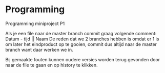 # Programming
Programming miniproject P1

Als je een file naar de master branch commit graag volgende comment:
Datum - tijd || Naam
De reden dat we 2 branches hebben is omdat er 1 is om later het eindproduct op te gooien,
commit dus altijd naar de master branch want daar werken we in.

Bij gemaakte fouten kunnen oudere versies worden terug gevonden door
naar de file te gaan en op history te klikken.
